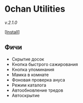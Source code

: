 # 0chan Utilities
*v.2.1.0*

[<a href="https://github.com/Juribiyan/0chan-utilities/raw/master/es5/0chan-utilities.user.js?v=2.1.0">Install</a>]

## Фичи
* Скрытие досок
* Кнопка быстрого сажирования
* Кнопка упоминания
* Мамка в комнате
* Фоновая проверка ануса
* Режим каталога
* Автообновление тредов
* Автоскрытие
